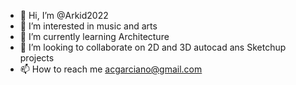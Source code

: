 - 👋 Hi, I’m @Arkid2022
- 👀 I’m interested in music and arts
- 🌱 I’m currently learning Architecture
- 💞️ I’m looking to collaborate on 2D and 3D autocad ans Sketchup projects
- 📫 How to reach me acgarciano@gmail.com

<!---
Arkid2022/Arkid2022 is a ✨ special ✨ repository because its `README.md` (this file) appears on your GitHub profile.
You can click the Preview link to take a look at your changes.
--->
